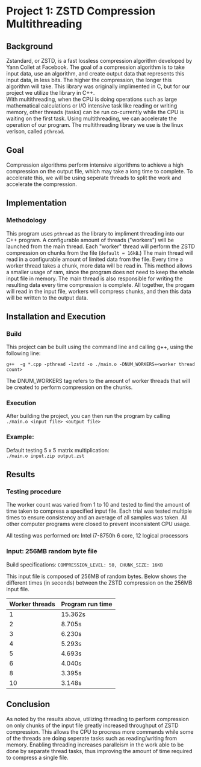 # Project 1: ZSTD Compression Multithreading

## Background

Zstandard, or ZSTD, is a fast lossless compression algorithm developed by Yann Collet at Facebook. The goal of a compression algorithm is to take input data, use an algorithm, and create output data that represents this input data, in less bits. The higher the compression, the longer this algorithm will take. This library was originally implimented in C, but for our project we utilize the library in C++.  
With multithreading, when the CPU is doing operations such as large mathematical calculations or I/O intensive task like reading or writing memory, other threads (tasks) can be run co-currently while the CPU is waiting on the first task. Using multithreading, we can accelerate the operation of our program. The multithreading library we use is the linux verison, called `pthread`. 

## Goal

Compression algorithms perform intensive algorithms to achieve a high compression on the output file, which may take a long time to complete. To accelerate this, we will be using seperate threads to split the work and accelerate the compression. 

## Implementation

### Methodology

This program uses `pthread` as the library to impliment threading into our C++ program. A configurable amount of threads ("workers") will be launched from the main thread. Each "worker" thread will perform the ZSTD compression on chunks from the file (`default = 16kB`.) The main thread will read in a configurable amount of limited data from the file. Every time a worker thread takes a chunk, more data will be read in. This method allows a smaller usage of ram, since the program does not need to keep the whole input file in memory. The main thread is also responsible for writing the resulting data every time compression is complete. All together, the progam will read in the input file, workers will compress chunks, and then this data will be written to the output data.


## Installation and Execution

### Build

This project can be built using the command line and calling g++, using the following line:

```g++  -g *.cpp -pthread -lzstd -o ./main.o -DNUM_WORKERS=<worker thread count>```  

The DNUM_WORKERS tag refers to the amount of worker threads that will be created to perform compression on the chunks.

### Execution

After building the project, you can then run the program by calling  
```./main.o <input file> <output file>```  

### Example:

Default testing 5 x 5 matrix multiplication:  
```./main.o input.zip output.zst```  

## Results

### Testing procedure 

The worker count was varied from 1 to 10 and tested to find the amount of time taken to compress a specified input file. Each trial was tested multiple times to ensure consistency and an average of all samples was taken. All other computer programs were closed to prevent inconsistent CPU usage.

All testing was performed on: Intel i7-8750h 6 core, 12 logical processors

### Input: 256MB random byte file

Build specifications:   `COMPRESSION_LEVEL: 50, CHUNK_SIZE: 16KB`

This input file is composed of 256MB of random bytes.
Below shows the different times (in seconds) between the ZSTD compression on the 256MB input file.

| Worker threads | Program run time | 
|----------------|------------------|
| 1              |     15.362s     |
| 2              |     8.705s     |
| 3              |     6.230s     |
| 4              |     5.293s     |
| 5              |     4.693s     |
| 6              |     4.040s     |
| 8              |     3.395s     |
| 10             |     3.148s     |

## Conclusion

As noted by the results above, utilizing threading to perform compression on only chunks of the input file greatly increased throughput of ZSTD compression. This allows the CPU to procress more commands while some of the threads are doing seperate tasks such as reading/writing from memory. Enabling threading increases paralleism in the work able to be done by separate thread tasks, thus improving the amount of time required to compress a single file.